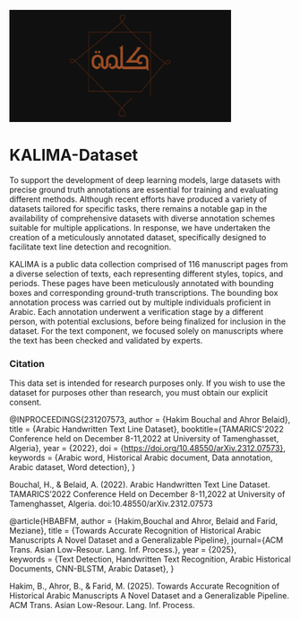[//]: ![KALIMA](/KALIMA_log.jpg)
<img src="/KALIMA_log.jpg" alt="Texte alternatif"  width="396"  height="200">


# KALIMA-Dataset

To support the development of deep learning models, large datasets with precise ground truth annotations are essential for training and evaluating different methods. Although recent efforts have produced a variety of datasets tailored for specific tasks, there remains a notable gap in the availability of comprehensive datasets with diverse annotation schemes suitable for multiple applications. In response, we have undertaken the creation of a meticulously annotated dataset, specifically designed to facilitate text line detection and recognition.

KALIMA is a public data collection comprised of 116 manuscript pages from a diverse selection of texts, each representing different styles, topics, and periods. These pages have been meticulously annotated with bounding boxes and corresponding ground-truth transcriptions. The bounding box annotation process was carried out by multiple individuals proficient in Arabic. Each annotation underwent a verification stage by a different person, with potential exclusions, before being finalized for inclusion in the dataset. For the text component, we focused solely on manuscripts where the text has been checked and validated by experts.


### Citation
This data set is intended for research purposes only. If you wish to use the dataset for purposes other than research, you must obtain our explicit consent.

@INPROCEEDINGS{231207573,
    author = {Hakim Bouchal and Ahror Belaid},
    title = {Arabic Handwritten Text Line Dataset},
   booktitle={TAMARICS'2022 Conference held on December 8-11,2022 at University of Tamenghasset, Algeria},
    year = {2022},
    doi = {https://doi.org/10.48550/arXiv.2312.07573},
   keywords = {Arabic word, Historical Arabic document, Data annotation, Arabic dataset, Word detection},
}

Bouchal, H., & Belaid, A. (2022). Arabic Handwritten Text Line Dataset. TAMARICS’2022 Conference Held on December 8-11,2022 at University of Tamenghasset, Algeria. doi:10.48550/arXiv.2312.07573

@article{HBABFM,
    author = {Hakim,Bouchal and Ahror, Belaid and Farid, Meziane},
    title = {Towards Accurate Recognition of Historical Arabic Manuscripts A Novel Dataset and a Generalizable Pipeline},
   journal={ACM Trans. Asian Low-Resour. Lang. Inf. Process.}, 
    year = {2025},    
   keywords = {Text Detection, Handwritten Text Recognition, Arabic Historical Documents, CNN-BLSTM, Arabic Dataset},
}

Hakim, B., Ahror, B., & Farid, M. (2025). Towards Accurate Recognition of Historical Arabic Manuscripts A Novel Dataset and a Generalizable Pipeline. ACM Trans. Asian Low-Resour. Lang. Inf. Process.
